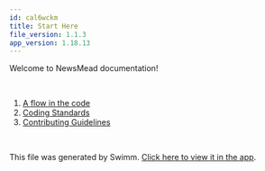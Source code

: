 ```yaml
---
id: cal6wckm
title: Start Here
file_version: 1.1.3
app_version: 1.18.13
---
```


<!-- Intro - Do not remove this comment -->
Welcome to NewsMead documentation!<br/>

<br/>

<!-- Steps - Do not remove this comment -->
1. [A flow in the code](a-flow-in-the-code.wpv1xvw2.sw.md)
2. [Coding Standards](coding-standards.sqb1kzd4.sw.md)
3. [Contributing Guidelines](contributing-guidelines.nvo9apr1.sw.md)


<br/>

This file was generated by Swimm. [Click here to view it in the app](https://app.swimm.io/repos/Z2l0aHViJTNBJTNBbmV3c21lYWQlM0ElM0F1YmVyZ29ubXg=/playlists/cal6wckm).
